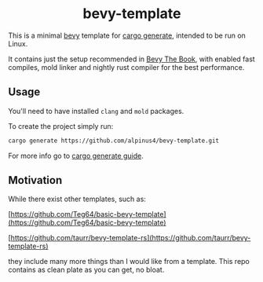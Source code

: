 <div align="center">

# bevy-template

</div>

This is a minimal [bevy](https://bevyengine.org/) template for [cargo generate](https://github.com/cargo-generate/cargo-generate), intended to be run on Linux.

It contains just the setup recommended in [Bevy The Book](https://bevyengine.org/learn/book/getting-started/setup/), with enabled fast compiles, mold linker and nightly rust compiler for the best performance.

## Usage

You'll need to have installed `clang` and `mold` packages.

To create the project simply run:
```bash
cargo generate https://github.com/alpinus4/bevy-template.git
```
For more info go to [cargo generate guide](https://cargo-generate.github.io/cargo-generate/index.html).

## Motivation

While there exist other templates, such as:

[https://github.com/Teg64/basic-bevy-template](https://github.com/Teg64/basic-bevy-template)

[https://github.com/taurr/bevy-template-rs](https://github.com/taurr/bevy-template-rs)

they include many more things than I would like from a template.
This repo contains as clean plate as you can get, no bloat.
